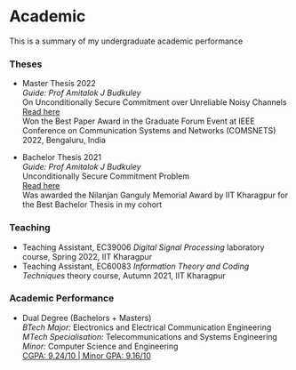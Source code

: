 # Academic
This is a summary of my undergraduate academic performance

### Theses
- Master Thesis 2022 \
_Guide: Prof Amitalok J Budkuley_ \
On Unconditionally Secure Commitment over Unreliable Noisy Channels \
[Read here](assets/files/prints/Masters_Thesis.pdf) \
[<i class="fa fa-trophy" aria-hidden="true"></i>](assets/files/certificates/COMSNETS_2022_award.pdf)  Won the Best Paper Award in the Graduate Forum Event at IEEE Conference on Communication Systems and Networks (COMSNETS) 2022, Bengaluru, India

- Bachelor Thesis 2021 \
_Guide: Prof Amitalok J Budkuley_ \
Unconditionally Secure Commitment Problem \
[Read here](assets/files/prints/Bachelor_Thesis_Manideep_17EC34003/main.pdf) \
[<i class="fa fa-trophy" aria-hidden="true"></i>](assets/files/certificates/NilanjanGanguly_Award.pdf) Was awarded the Nilanjan Ganguly Memorial Award by IIT Kharagpur for the Best Bachelor Thesis in my cohort

### Teaching
- Teaching Assistant, EC39006 _Digital Signal Processing_ laboratory course, Spring 2022, IIT Kharagpur
- Teaching Assistant, EC60083 _Information Theory and Coding Techniques_ theory course, Autumn 2021, IIT Kharagpur

### Academic Performance
- Dual Degree (Bachelors + Masters) \
_BTech Major:_ Electronics and Electrical Communication Engineering \
_MTech Specialisation:_ Telecommunications and Systems Engineering  \
_Minor:_ Computer Science and Engineering \
[CGPA: 9.24/10 | Minor GPA: 9.16/10](assets/files/Grade_Card_IIT.pdf)
